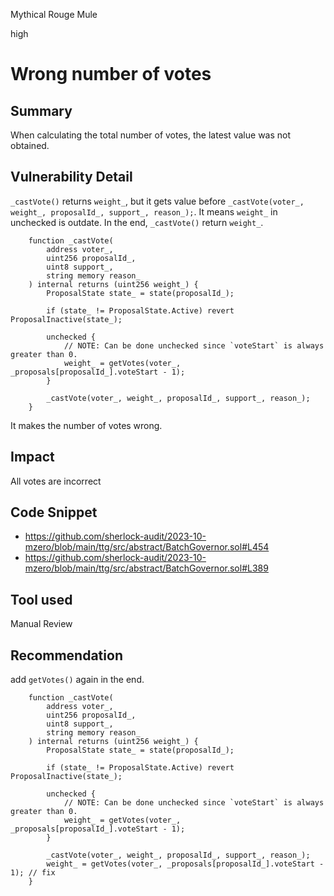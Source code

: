 Mythical Rouge Mule

high

# Wrong number of votes

## Summary
When calculating the total number of votes, the latest value was not obtained.
## Vulnerability Detail
`_castVote()` returns `weight_`, but it gets value before `_castVote(voter_, weight_, proposalId_, support_, reason_);`. It means `weight_` in unchecked is outdate. In the end, `_castVote()` return `weight_`.
```solidity
    function _castVote(
        address voter_,
        uint256 proposalId_,
        uint8 support_,
        string memory reason_
    ) internal returns (uint256 weight_) {
        ProposalState state_ = state(proposalId_);

        if (state_ != ProposalState.Active) revert ProposalInactive(state_);

        unchecked {
            // NOTE: Can be done unchecked since `voteStart` is always greater than 0.
            weight_ = getVotes(voter_, _proposals[proposalId_].voteStart - 1);
        }

        _castVote(voter_, weight_, proposalId_, support_, reason_);
    }
```
It makes the number of votes wrong.
## Impact
All votes are incorrect
## Code Snippet
- https://github.com/sherlock-audit/2023-10-mzero/blob/main/ttg/src/abstract/BatchGovernor.sol#L454
- https://github.com/sherlock-audit/2023-10-mzero/blob/main/ttg/src/abstract/BatchGovernor.sol#L389
## Tool used

Manual Review

## Recommendation
add `getVotes()` again in the end.
```solidity
    function _castVote(
        address voter_,
        uint256 proposalId_,
        uint8 support_,
        string memory reason_
    ) internal returns (uint256 weight_) {
        ProposalState state_ = state(proposalId_);

        if (state_ != ProposalState.Active) revert ProposalInactive(state_);

        unchecked {
            // NOTE: Can be done unchecked since `voteStart` is always greater than 0.
            weight_ = getVotes(voter_, _proposals[proposalId_].voteStart - 1);
        }

        _castVote(voter_, weight_, proposalId_, support_, reason_);
        weight_ = getVotes(voter_, _proposals[proposalId_].voteStart - 1); // fix 
    }
```
